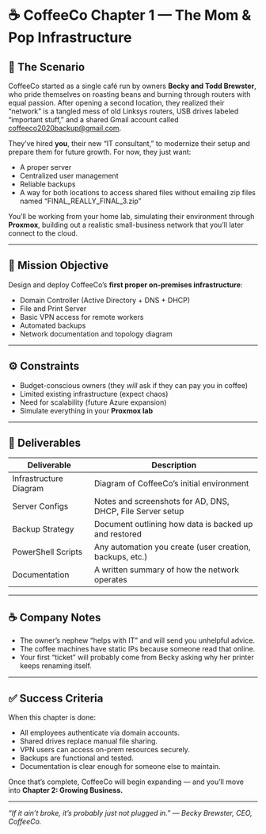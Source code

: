 # ☕ CoffeeCo Chapter 1 — The Mom & Pop Infrastructure

## 📖 The Scenario

CoffeeCo started as a single café run by owners **Becky and Todd Brewster**, who pride themselves on roasting beans and burning through routers with equal passion. After opening a second location, they realized their “network” is a tangled mess of old Linksys routers, USB drives labeled “important stuff,” and a shared Gmail account called coffeeco2020backup@gmail.com.

They’ve hired **you**, their new “IT consultant,” to modernize their setup and prepare them for future growth. For now, they just want:
- A proper server
- Centralized user management
- Reliable backups
- A way for both locations to access shared files without emailing zip files named “FINAL_REALLY_FINAL_3.zip”

You’ll be working from your home lab, simulating their environment through **Proxmox**, building out a realistic small-business network that you’ll later connect to the cloud.

---

## 🎯 Mission Objective

Design and deploy CoffeeCo’s **first proper on-premises infrastructure**:
- Domain Controller (Active Directory + DNS + DHCP)
- File and Print Server
- Basic VPN access for remote workers
- Automated backups
- Network documentation and topology diagram

---

## ⚙️ Constraints

- Budget-conscious owners (they *will* ask if they can pay you in coffee)
- Limited existing infrastructure (expect chaos)
- Need for scalability (future Azure expansion)
- Simulate everything in your **Proxmox lab**

---

## 🧩 Deliverables

| Deliverable | Description |
|--------------|-------------|
| Infrastructure Diagram | Diagram of CoffeeCo’s initial environment |
| Server Configs | Notes and screenshots for AD, DNS, DHCP, File Server setup |
| Backup Strategy | Document outlining how data is backed up and restored |
| PowerShell Scripts | Any automation you create (user creation, backups, etc.) |
| Documentation | A written summary of how the network operates |

---

## ☕ Company Notes

- The owner’s nephew “helps with IT” and will send you unhelpful advice.  
- The coffee machines have static IPs because someone read that online.  
- Your first “ticket” will probably come from Becky asking why her printer keeps renaming itself.  

---

## ✅ Success Criteria

When this chapter is done:
- All employees authenticate via domain accounts.
- Shared drives replace manual file sharing.
- VPN users can access on-prem resources securely.
- Backups are functional and tested.
- Documentation is clear enough for someone else to maintain.

Once that’s complete, CoffeeCo will begin expanding — and you’ll move into **Chapter 2: Growing Business.**

---

*“If it ain’t broke, it’s probably just not plugged in.” — Becky Brewster, CEO, CoffeeCo.*
